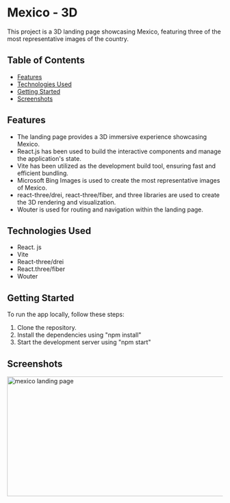 # Mexico - 3D
This project is a 3D landing page showcasing Mexico, featuring three of the most representative images of the country. 

## Table of Contents
+ [Features](#Features)
+ [Technologies Used](#Technologies-Used)
+ [Getting Started](#Getting-Started)
+ [Screenshots](#Screenshots)

## Features
+ The landing page provides a 3D immersive experience showcasing Mexico.
+ React.js has been used to build the interactive components and manage the application's state.
+ Vite has been utilized as the development build tool, ensuring fast and efficient bundling.
+ Microsoft Bing Images is used to create the most representative images of Mexico.
+ react-three/drei, react-three/fiber, and three libraries are used to create the 3D rendering and visualization.
+ Wouter is used for routing and navigation within the landing page.

## Technologies Used
+ React. js
+ Vite
+ React-three/drei
+ React.three/fiber
+ Wouter

## Getting Started
To run the app locally, follow these steps:

1. Clone the repository.
2. Install the dependencies using "npm install"
3. Start the development server using "npm start"

## Screenshots
<div style="display: flex; flex-direction: row;">
  <img  style="margin-bottom: 10px;" src="https://github.com/NilArj/Mexico-3D/blob/0576de23e94f496d7da9ca874c847b10646a2ad1/src/images/ezgif.com-video-to-gif.gif" alt="mexico landing page" width="600" height="280">

</div>
